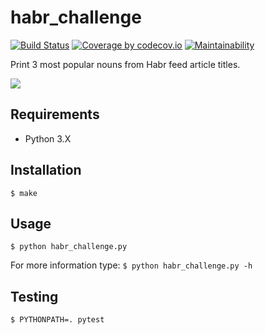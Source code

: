 habr_challenge
==============
[![Build Status](https://travis-ci.org/Grin941/habr_challenge.svg?branch=master)](https://travis-ci.org/Grin941/habr_challenge)
[![Coverage by codecov.io](https://codecov.io/gh/Grin941/habr_challenge/branch/master/graphs/badge.svg?branch=master)](https://codecov.io/gh/Grin941/habr_challenge?branch=master)
[![Maintainability](https://api.codeclimate.com/v1/badges/925e35d9ee96feddf59b/maintainability)](https://codeclimate.com/github/Grin941/habr_challenge/maintainability)

Print 3 most popular nouns from Habr feed article titles.

![](http://www.userlogos.org/logo/jumpordie/02142011/habrahabrru)

## Requirements

* Python 3.X

## Installation

```
$ make
```

## Usage

```
$ python habr_challenge.py
```

For more information type: ```$ python habr_challenge.py -h```

## Testing
```
$ PYTHONPATH=. pytest
```
